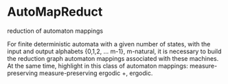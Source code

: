 # AutoMapReduct
reduction of automaton mappings

For finite deterministic automata with a given number of states, with the input and output alphabets {0,1,2, ... m-1}, m-natural, it is necessary to build the reduction graph automaton mappings associated with these machines. At the same time, highlight in this class of automaton mappings: measure-preserving measure-preserving ergodic +, ergodic.

